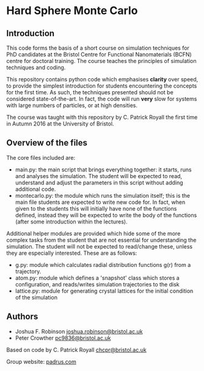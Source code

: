 # Hard Sphere Monte Carlo

## Introduction

This code forms the basis of a short course on simulation techniques for PhD candidates at the Bristol Centre for Functional Nanomaterials (BCFN) centre for doctoral training. The course teaches the principles of simulation techniques and coding.

This repository contains python code which emphasises **clarity** over speed, to provide the simplest introduction for students encountering the concepts for the first time. As such, the techniques presented should not be considered state-of-the-art. In fact, the code will run **very** slow for systems with large numbers of particles, or at high densities.

The course was taught with this repository by C. Patrick Royall the first time in Autumn 2016 at the University of Bristol.

## Overview of the files

The core files included are:
* main.py: the main script that brings everything together: it starts, runs and analyses the simulation. The student will be expected to read, understand and adjust the parameters in this script without adding additional code.
* montecarlo.py: the module which runs the simulation itself; this is the main file students are expected to write new code for. In fact, when given to the students this will initially have none of the functions defined, instead they will be expected to write the body of the functions (after some introduction within the lectures).

Additional helper modules are provided which hide some of the more complex tasks from the student that are not essential for understanding the simulation.  The student will not be expected to read/change these, unless they are especially interested. These are as follows:
* g.py: module which calculates radial distribution functions g(r) from a trajectory.
* atom.py: module which defines a 'snapshot' class which stores a configuration, and reads/writes simulation trajectories to the disk
* lattice.py: module for generating crystal lattices for the initial condition of the simulation

## Authors

* Joshua F. Robinson <joshua.robinson@bristol.ac.uk>
* Peter Crowther <pc9836@bristol.ac.uk>

Based on code by C. Patrick Royall <chcpr@bristol.ac.uk>

Group website: [padrus.com](http://padrus.com)